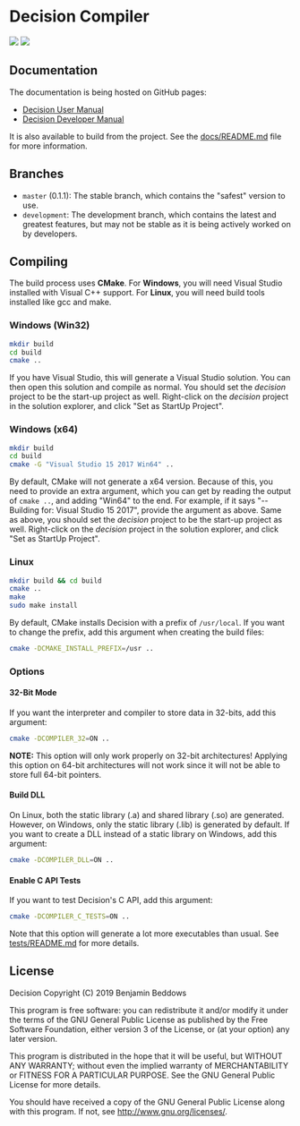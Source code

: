 # Decision Compiler

![](https://github.com/drwhut/decision/workflows/Decision/badge.svg)
![](https://github.com/drwhut/decision/workflows/Decision%20%28Development%29/badge.svg)

## Documentation

The documentation is being hosted on GitHub pages:

* [Decision User Manual](https://drwhut.github.io/decision/user)
* [Decision Developer Manual](https://drwhut.github.io/decision/developer)

It is also available to build from the project. See the
[docs/README.md](docs/README.md) file for more information.

## Branches

* `master` (0.1.1): The stable branch, which contains the "safest" version to
use.
* `development`: The development branch, which contains the latest and greatest
features, but may not be stable as it is being actively worked on by developers.

## Compiling

The build process uses **CMake**. For **Windows**, you will need Visual Studio
installed with Visual C++ support. For **Linux**, you will need build tools
installed like gcc and make.

### Windows (Win32)

```bash
mkdir build
cd build
cmake ..
```
If you have Visual Studio, this will generate a Visual Studio solution. You can
then open this solution and compile as normal.
You should set the *decision* project to be the start-up project as well.
Right-click on the *decision* project in the solution explorer, and click
"Set as StartUp Project".

### Windows (x64)

```bash
mkdir build
cd build
cmake -G "Visual Studio 15 2017 Win64" ..
```
By default, CMake will not generate a x64 version. Because of this, you need to
provide an extra argument, which you can get by reading the output of
`cmake ..`, and adding "Win64" to the end. For example, if it says "-- Building
for: Visual Studio 15 2017", provide the argument as above.
Same as above, you should set the *decision* project to be the start-up project
as well. Right-click on the *decision* project in the solution explorer, and
click "Set as StartUp Project".

### Linux

```bash
mkdir build && cd build
cmake ..
make
sudo make install
```

By default, CMake installs Decision with a prefix of `/usr/local`. If you want
to change the prefix, add this argument when creating the build files:

```bash
cmake -DCMAKE_INSTALL_PREFIX=/usr ..
```

### Options

#### 32-Bit Mode

If you want the interpreter and compiler to store data in 32-bits, add this
argument:

```bash
cmake -DCOMPILER_32=ON ..
```

**NOTE:** This option will only work properly on 32-bit architectures! Applying
this option on 64-bit architectures will not work since it will not be able to
store full 64-bit pointers.

#### Build DLL

On Linux, both the static library (.a) and shared library (.so) are generated.
However, on Windows, only the static library (.lib) is generated by default.
If you want to create a DLL instead of a static library on Windows, add this
argument:

```bash
cmake -DCOMPILER_DLL=ON ..
```

#### Enable C API Tests

If you want to test Decision's C API, add this argument:

```bash
cmake -DCOMPILER_C_TESTS=ON ..
```

Note that this option will generate a lot more executables than usual.
See [tests/README.md](tests/README.md) for more details.

## License

Decision
Copyright (C) 2019  Benjamin Beddows

This program is free software: you can redistribute it and/or modify
it under the terms of the GNU General Public License as published by
the Free Software Foundation, either version 3 of the License, or
(at your option) any later version.

This program is distributed in the hope that it will be useful,
but WITHOUT ANY WARRANTY; without even the implied warranty of
MERCHANTABILITY or FITNESS FOR A PARTICULAR PURPOSE.  See the
GNU General Public License for more details.

You should have received a copy of the GNU General Public License
along with this program.  If not, see <http://www.gnu.org/licenses/>.